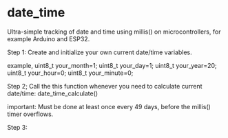 # date_time
Ultra-simple tracking of date and time using millis() on microcontrollers, for example Arduino and ESP32.

Step 1:
Create and initialize your own current date/time variables.

example,
uint8_t your_month=1;
uint8_t your_day=1;
uint8_t your_year=20;
uint8_t your_hour=0;
uint8_t your_minute=0;


Step 2;
Call the this function whenever you need to calculate current date/time:
date_time_calculate()

important: Must be done at least once every 49 days, before the millis() timer overflows.


Step 3:
